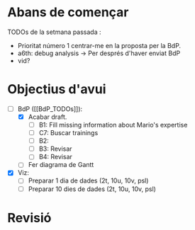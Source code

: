 # Abans de començar
TODOs de la setmana passada :
- Prioritat número 1 centrar-me en la proposta per la BdP.
- a6th: debug analysis -> Per després d'haver enviat BdP
- vid? 

# Objectius d'avui
- [ ] BdP ([[BdP_TODOs]]):
	- [x] Acabar draft.
		- [ ] B1: Fill missing information about Mario's expertise
		- [ ] C7: Buscar trainings
		- [ ] B2: 
		- [ ] B3: Revisar
		- [ ] B4: Revisar
	- [ ] Fer diagrama de Gantt

- [x] Viz:
	- [ ] Preparar 1 dia de dades (2t, 10u, 10v, psl)
	- [ ] Preparar 10 dies de dades (2t, 10u, 10v, psl)
# Revisió



























































































































































































































































































































































































































































































































































































































































































































































































































































































































































































































































































































































































































































































































































































































































































































































































































































































































































































































































































































































































































































































































































































































































































































































































































































































































































































































































































































































































































































































































































































































































































































































































































































































































































































































































































































































































































































































































































































































































































































































































































































































































































































































































































































































































































































































































































































































































































































































































































































































































































































































































